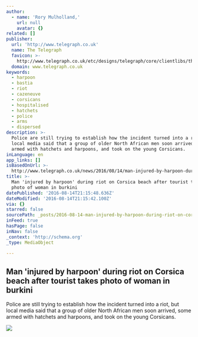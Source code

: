 ```yaml
---
author:
  - name: 'Rory Mulholland,'
    url: null
    avatar: {}
related: []
publisher:
  url: 'http://www.telegraph.co.uk'
  name: The Telegraph
  favicon: >-
    http://www.telegraph.co.uk/etc/designs/telegraph/core/clientlibs/themes/cars/img/favicon/icon_32x32.png
  domain: www.telegraph.co.uk
keywords:
  - harpoon
  - bastia
  - riot
  - cazeneuve
  - corsicans
  - hospitalised
  - hatchets
  - police
  - arms
  - dispersed
description: >-
  Police are still trying to establish how the incident turned into a riot, but
  local media said that a group of older North African men soon arrived, some
  armed with hatchets and harpoons, and took on the young Corsicans.
inLanguage: en
app_links: []
isBasedOnUrl: >-
  http://www.telegraph.co.uk/news/2016/08/14/man-injured-by-harpoon-during-riot-on-corsica-beach-after-touris/
title: >-
  Man 'injured by harpoon' during riot on Corsica beach after tourist takes
  photo of woman in burkini
datePublished: '2016-08-14T21:15:48.636Z'
dateModified: '2016-08-14T21:15:42.100Z'
via: {}
starred: false
sourcePath: _posts/2016-08-14-man-injured-by-harpoon-during-riot-on-corsica-beach-after.md
inFeed: true
hasPage: false
inNav: false
_context: 'http://schema.org'
_type: MediaObject

---
```

<article style=""><h1>Man 'injured by harpoon' during riot on Corsica beach after tourist takes photo of woman in burkini</h1><p>Police are still trying to establish how the incident turned into a riot, but local media said that a group of older North African men soon arrived, some armed with hatchets and harpoons, and took on the young Corsicans.</p><img src="http://www.telegraph.co.uk/content/dam/news/2016/08/14/105546134_FILE_-_In_this_Aug4_2016_file_photo_made_from_video_Nissrine_Samali_20_gets_into_the_sea_w-xlarge_trans++OivrFxznyCebJDmlgdQ-3rq7uqjXMKgC76I7ygqaB_s.jpg" /></article>